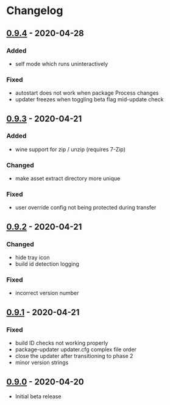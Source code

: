 # Changelog

## [0.9.4] - 2020-04-28

### Added

- self mode which runs uninteractively

### Fixed

- autostart does not work when package Process changes
- updater freezes when toggling beta flag mid-update check

## [0.9.3] - 2020-04-21

### Added

- wine support for zip / unzip (requires 7-Zip)

### Changed

- make asset extract directory more unique

### Fixed

- user override config not being protected during transfer

## [0.9.2] - 2020-04-21

### Changed

- hide tray icon
- build id detection logging

### Fixed

- incorrect version number

## [0.9.1] - 2020-04-21

### Fixed

- build ID checks not working properly
- package-updater updater.cfg complex file order
- close the updater after transitioning to phase 2
- minor version strings

## [0.9.0] - 2020-04-20

- Initial beta release

[0.9.0]: https://github.com/smash64-dev/package-updater/releases/tag/v0.9.0
[0.9.1]: https://github.com/smash64-dev/package-updater/releases/tag/v0.9.1
[0.9.2]: https://github.com/smash64-dev/package-updater/releases/tag/v0.9.2
[0.9.3]: https://github.com/smash64-dev/package-updater/releases/tag/v0.9.3
[0.9.4]: https://github.com/smash64-dev/package-updater/releases/tag/v0.9.4
